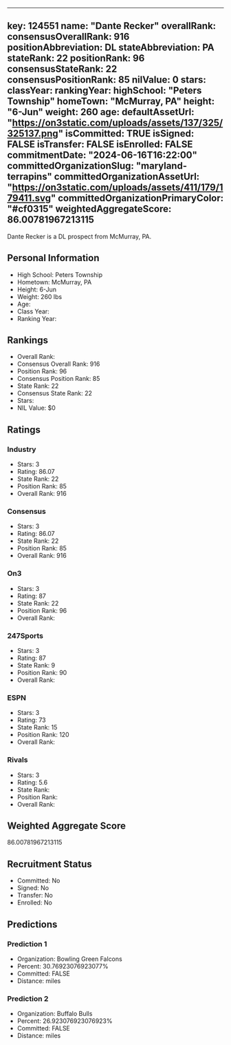 ---
  key: 124551
  name: "Dante Recker"
  overallRank: 
  consensusOverallRank: 916
  positionAbbreviation: DL
  stateAbbreviation: PA
  stateRank: 22
  positionRank: 96
  consensusStateRank: 22
  consensusPositionRank: 85
  nilValue: 0
  stars: 
  classYear: 
  rankingYear: 
  highSchool: "Peters Township"
  homeTown: "McMurray, PA"
  height: "6-Jun"
  weight: 260
  age: 
  defaultAssetUrl: "https://on3static.com/uploads/assets/137/325/325137.png"
  isCommitted: TRUE
  isSigned: FALSE
  isTransfer: FALSE
  isEnrolled: FALSE
  commitmentDate: "2024-06-16T16:22:00"
  committedOrganizationSlug: "maryland-terrapins"
  committedOrganizationAssetUrl: "https://on3static.com/uploads/assets/411/179/179411.svg"
  committedOrganizationPrimaryColor: "#cf0315"
  weightedAggregateScore: 86.00781967213115
  ---
  
  Dante Recker is a DL prospect from McMurray, PA.
  
  ## Personal Information
  - High School: Peters Township
  - Hometown: McMurray, PA
  - Height: 6-Jun
  - Weight: 260 lbs
  - Age: 
  - Class Year: 
  - Ranking Year: 
  
  ## Rankings
  - Overall Rank: 
  - Consensus Overall Rank: 916
  - Position Rank: 96
  - Consensus Position Rank: 85
  - State Rank: 22
  - Consensus State Rank: 22
  - Stars: 
  - NIL Value: $0
  
  ## Ratings
  
  ### Industry
  - Stars: 3
  - Rating: 86.07
  - State Rank: 22
  - Position Rank: 85
  - Overall Rank: 916
  
  ### Consensus
  - Stars: 3
  - Rating: 86.07
  - State Rank: 22
  - Position Rank: 85
  - Overall Rank: 916
  
  ### On3
  - Stars: 3
  - Rating: 87
  - State Rank: 22
  - Position Rank: 96
  - Overall Rank: 
  
  ### 247Sports
  - Stars: 3
  - Rating: 87
  - State Rank: 9
  - Position Rank: 90
  - Overall Rank: 
  
  ### ESPN
  - Stars: 3
  - Rating: 73
  - State Rank: 15
  - Position Rank: 120
  - Overall Rank: 
  
  ### Rivals
  - Stars: 3
  - Rating: 5.6
  - State Rank: 
  - Position Rank: 
  - Overall Rank: 
  
  ## Weighted Aggregate Score
  86.00781967213115
  
  ## Recruitment Status
  - Committed: No
  - Signed: No
  - Transfer: No
  - Enrolled: No
  
  
  
  ## Predictions
  
  ### Prediction 1
  - Organization: Bowling Green Falcons
  - Percent: 30.76923076923077%
  - Committed: FALSE
  - Distance:  miles
  
  ### Prediction 2
  - Organization: Buffalo Bulls
  - Percent: 26.923076923076923%
  - Committed: FALSE
  - Distance:  miles
  